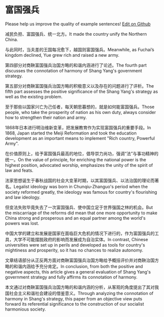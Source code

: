 # 富国强兵

Please help us improve the quality of example sentences! [Edit on Github](https://github.com/jiyushe/jiyu-example-sentence-source/blob/main/chinese/fuguoqiangbing.md)

<p><span class="chinese">减民负担、富国强兵、统一北方。</span><span class="english">It made the country unify the Northern China.</span></p>

<p><span class="chinese">与此同时，当夫差的王国每况愈下，越国则富国强兵。</span><span class="english">Meanwhile, as Fuchai’s kingdom declined, Yue grew rich and raised a new army.</span></p>

<p><span class="chinese">第四部分对商鞅富国强兵治国方略的和谐内涵进行了论述。</span><span class="english">The fourth part discusses the connotation of harmony of Shang Yang's government strategy.</span></p>

<p><span class="chinese">第五部分对商鞅富国强兵治国方略的积极意义以及存在的问题进行了评析。</span><span class="english">The fifth part assesses the positive significance of the Shang Yang's strategy as well as the existing problem.</span></p>

<p><span class="chinese">至于那些以国家兴亡为己任者，每天朝思暮想的，就是如何能富国强兵。</span><span class="english">Those people, who take the prosperity of nation as his own duty, always consider how to strengthen their nation and army.</span></p>

<p><span class="chinese">1868年日本进行明治维新变革，把发展教育作为实现富国强兵的重要手段。</span><span class="english">In 1868, Japan started the Meiji Reformation and took the education development as an important means to implement "Rich country, Powerful Army".</span></p>

<p><span class="chinese">在价值原则上，给予富国强兵最高的地位，倡导崇力尚功，强调“法”与事功精神的统一。</span><span class="english">On the value of principle, for enriching the national power is the highest position, advocated worship, emphasizes the unity of the spirit of law and feats.</span></p>

<p><span class="chinese">法家思想诞生于春秋战国的社会大变革时期，以其富国强兵、以法治国的理论而著名。</span><span class="english">Legalist ideology was born in Chunqiu-Zhanguo's period when the society reformed greatly, the ideology was famous for country's flourishing and law ideology.</span></p>

<p><span class="chinese">但变法失败毕竟失去了一次富国强兵、使中国立足于世界强国之林的机会。</span><span class="english">But the miscarriage of the reforms did mean that one more opportunity to make China strong and prosperous and an equal partner among the world's powers was lost.</span></p>

<p><span class="chinese">中国大学的建立和发展是国家在面临巨大危机的情况下进行的，作为富国强兵的工具，大学不可能摆脱政府的影响而发展成为自治实体。</span><span class="english">In contrast, Chinese universities were set up in perils and developed as tools for country's mightiness and prosperity, so it has no chances to realize autonomy.</span></p>

<p><span class="chinese">文章结语部分从正反两方面对商鞅富国强兵治国方略给予概括评价并对商鞅治国方略的和谐内涵给予充分肯定。</span><span class="english">In conclusion, from both the positive and negative aspects, this article gives a general evaluation of Shang Yang's government strategy and fully affirms its connotation of harmony.</span></p>

<p><span class="chinese">本文通过对商鞅富国强兵治国方略的和谐内涵的分析，从客观的角度提出了其对我国社会主义和谐社会建设的借鉴意义。</span><span class="english">Through analyzing the connotation of harmony in Shang's strategy, this paper from an objective view puts forward its referential significance to the construction of our socialist harmonious society.</span></p>

